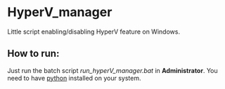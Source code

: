 # HyperV_manager
Little script enabling/disabling HyperV feature on Windows.

## How to run:

Just run the batch script *run_hyperV_manager.bat* in **Administrator**.
You need to have [python](https://www.python.org/downloads/windows/) installed on your system.

